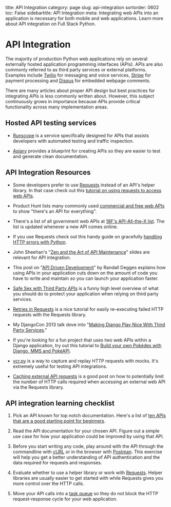 title: API Integration
category: page
slug: api-integration
sortorder: 0602
toc: False
sidebartitle: API Integration
meta: Integrating web APIs into an application is necessary for both mobile and web applications. Learn more about API integration on Full Stack Python.


# API Integration
The majority of production Python web applications rely on several
externally hosted application programming interfaces (APIs). APIs are also
commonly referred to as third party services or external platforms. 
Examples include [Twilio](https://www.twilio.com/docs/) for messaging and 
voice services, [Stripe](https://stripe.com/docs/api) for payment processing 
and [Disqus](https://disqus.com/api/docs/) for embedded webpage comments.

There are many articles about proper API design but best practices for 
integrating APIs is less commonly written about. However, this subject 
continuously grows in importance because APIs provide critical functionality
across many implementation areas.


## Hosted API testing services
* [Runscope](https://www.runscope.com/) is a service specifically designed
  for APIs that assists developers with automated testing and traffic
  inspection.

* [Apiary](http://apiary.io/) provides a blueprint for creating APIs so
  they are easier to test and generate clean documentation.


## API Integration Resources
* Some developers prefer to use 
  [Requests](http://docs.python-requests.org/en/latest/) instead of an API's 
  helper library. In that case check out this 
  [tutorial on using requests to access web APIs](http://engineering.hackerearth.com/2014/08/21/python-requests-module/).

* Product Hunt lists many commonly used 
  [commercial and free web APIs](https://www.producthunt.com/e/an-api-for-everything)
  to show "there's an API for everything".

* There's a list of all government web APIs at 
  [18F's API-All-the-X list](http://18f.github.io/API-All-the-X/). The list
  is updated whenever a new API comes online.

* If you use Requests check out this handy guide on gracefully
  [handling HTTP errors with Python](http://www.mobify.com/blog/http-requests-are-hard/).

* John Sheehan's 
  "[Zen and the Art of API Maintenance](https://speakerdeck.com/johnsheehan/zen-and-the-art-of-api-maintenance)"
  slides are relevant for API integration.

* This post on 
  "[API Driven Development](https://stormpath.com/blog/api-driven-development/)"
  by Randall Degges explains how using APIs in your application cuts down
  on the amount of code you have to write and maintain so you can launch your
  application faster.

* [Safe Sex with Third Party APIs](http://www.slideshare.net/SmartBear_Software/safe-sex-with-thirdparty-apis)
  is a funny high level overview of what you should do to protect your 
  application when relying on third party services.

* [Retries in Requests](http://www.coglib.com/~icordasc/blog/2014/12/retries-in-requests.html)
  is a nice tutorial for easily re-executing failed HTTP requests with the
  Requests library.

* My DjangoCon 2013 talk dove into 
  "[Making Django Play Nice With Third Party Services](http://www.youtube.com/watch?v=iGP8DQIqxXs)."

* If you're looking for a fun project that uses two web APIs within a 
  Django application, try out this tutorial to 
  [Build your own Pokédex with Django, MMS and PokéAPI](https://www.twilio.com/blog/2014/11/build-your-own-pokedex-with-django-mms-and-pokeapi.html).

* [vcr.py](https://www.brianthicks.com/2014/12/01/test-apis-properly-with-vcr-py/)
  is a way to capture and replay HTTP requests with mocks. It's extremely
  useful for testing API integrations.

* [Caching external API requests](https://realpython.com/blog/python/caching-external-api-requests/)
  is a good post on how to potentially limit the number of HTTP calls 
  required when accessing an external web API via the Requests library.


## API integration learning checklist
1. Pick an API known for top notch documentation. Here's a list of 
   [ten APIs that are a good starting point for beginners](https://medium.com/she-hacks-hacker-academy/4d3c43be9386).

1. Read the API documentation for your chosen API. Figure out a simple 
   use case for how your application could be improved by using that API.

1. Before you start writing any code, play around with the API through the 
   commandline with [cURL](http://curl.haxx.se/) or in the browser with 
   [Postman](http://www.getpostman.com/). This exercise will help you get 
   a better understanding of API authentication and the data required for 
   requests and responses.

1. Evaluate whether to use a helper library or work with 
   [Requests](http://docs.python-requests.org/en/latest/). Helper libraries 
   are usually easier to get started with while Requests gives you more 
   control over the HTTP calls.

1. Move your API calls into a [task queue](/task-queues.html) so they do not 
   block the HTTP request-response cycle for your web application.

